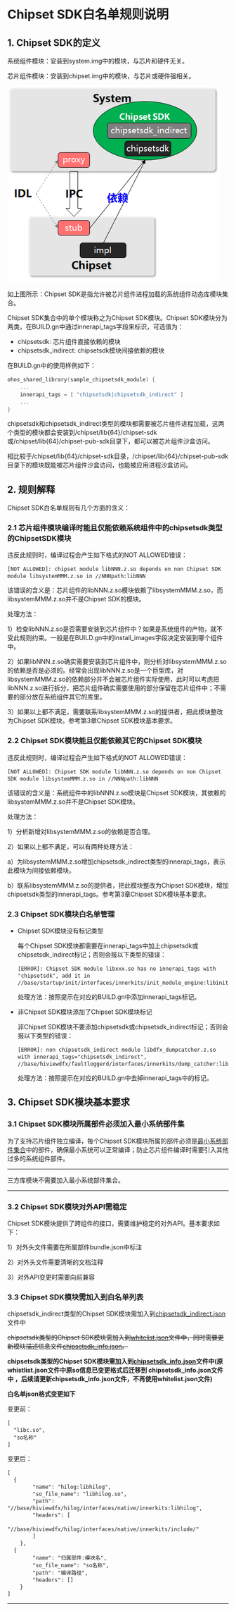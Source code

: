 # Chipset SDK白名单规则说明



## 1. Chipset SDK的定义

系统组件模块：安装到system.img中的模块，与芯片和硬件无关。

芯片组件模块：安装到chipset.img中的模块，与芯片或硬件强相关。

![image-20230630112928911](./images/chipsetsdk.png)

如上图所示：Chipset SDK是指允许被芯片组件进程加载的系统组件动态库模块集合。

Chipset SDK集合中的单个模块称之为Chipset SDK模块。Chipset SDK模块分为两类，在BUILD.gn中通过innerapi_tags字段来标识，可选值为：

- chipsetsdk: 芯片组件直接依赖的模块
- chipsetsdk_indirect: chipsetsdk模块间接依赖的模块

在BUILD.gn中的使用样例如下：

```go
ohos_shared_library(sample_chipsetsdk_module) {
    ...
    innerapi_tags = [ "chipsetsdk|chipsetsdk_indirect" ]
    ...
}
```

chipsetsdk和chipsetsdk_indirect类型的模块都需要被芯片组件进程加载，这两个类型的模块都会安装到/chipset/lib{64}/chipset-sdk或/chipset/lib{64}/chipset-pub-sdk目录下，都可以被芯片组件沙盒访问。

相比较于/chipset/lib{64}/chipset-sdk目录，/chipset/lib{64}/chipset-pub-sdk目录下的模块既能被芯片组件沙盒访问，也能被应用进程沙盒访问。

## 2. 规则解释

Chipset SDK白名单规则有几个方面的含义：

### 2.1 芯片组件模块编译时能且仅能依赖系统组件中的chipsetsdk类型的ChipsetSDK模块

违反此规则时，编译过程会产生如下格式的NOT ALLOWED错误：

```
[NOT ALLOWED]: chipset module libNNN.z.so depends on non Chipset SDK module libsystemMMM.z.so in //NNNpath:libNNN
```

该错误的含义是：芯片组件的libNNN.z.so模块依赖了libsystemMMM.z.so，而libsystemMMM.z.so并不是Chipset SDK的模块。

处理方法：

1）检查libNNN.z.so是否需要安装到芯片组件中？如果是系统组件的产物，就不受此规则约束。一般是在BUILD.gn中的install_images字段决定安装到哪个组件中。

2）如果libNNN.z.so确实需要安装到芯片组件中，则分析对libsystemMMM.z.so的依赖是否是必须的。经常会出现libNNN.z.so是一个巨型库，对libsystemMMM.z.so的依赖部分并不会被芯片组件实际使用，此时可以考虑把libNNN.z.so进行拆分，把芯片组件确实需要使用的部分保留在芯片组件中；不需要的部分放在系统组件其它的库里。

3）如果以上都不满足，需要联系libsystemMMM.z.so的提供者，把此模块整改为Chipset SDK模块。参考第3章Chipset SDK模块基本要求。

### 2.2 Chipset SDK模块能且仅能依赖其它的Chipset SDK模块

违反此规则时，编译过程会产生如下格式的NOT ALLOWED错误：

```
[NOT ALLOWED]: Chipset SDK module libNNN.z.so depends on non Chipset SDK module libsystemMMM.z.so in //NNNpath:libNNN
```

该错误的含义是：系统组件中的libNNN.z.so模块是Chipset SDK模块，其依赖的libsystemMMM.z.so并不是Chipset SDK模块。

处理方法：

1）分析新增对libsystemMMM.z.so的依赖是否合理。

2）如果以上都不满足，可以有两种处理方法：

a）为libsystemMMM.z.so增加chipsetsdk_indirect类型的innerapi_tags，表示此模块为间接依赖模块。

b）联系libsystemMMM.z.so的提供者，把此模块整改为Chipset SDK模块，增加chipsetsdk类型的innerapi_tags。参考第3章Chipset SDK模块基本要求。

### 2.3 Chipset SDK模块白名单管理

- Chipset SDK模块没有标记类型

  每个Chipset SDK模块都需要在innerapi_tags中加上chipsetsdk或chipsetsdk_indirect标记；否则会报以下类型的错误：

  ```shell
  [ERROR]: Chipset SDK module libxxx.so has no innerapi_tags with "chipsetsdk", add it in //base/startup/init/interfaces/innerkits/init_module_engine:libinit_stub_empty
  ```

  处理方法：按照提示在对应的BUILD.gn中添加innerapi_tags标记。

- 非Chipset SDK模块添加了Chipset SDK模块标记

  非Chipset SDK模块不要添加chipsetsdk或chipsetsdk_indirect标记；否则会报以下类型的错误：

  ```shell
  [ERROR]: non chipsetsdk_indirect module libdfx_dumpcatcher.z.so with innerapi_tags="chipsetsdk_indirect", //base/hiviewdfx/faultloggerd/interfaces/innerkits/dump_catcher:libdfx_dumpcatcher
  ```

  处理方法：按照提示在对应的BUILD.gn中去掉innerapi_tags中的标记。



## 3. Chipset SDK模块基本要求

### 3.1 Chipset SDK模块所属部件必须加入最小系统部件集

为了支持芯片组件独立编译，每个Chipset SDK模块所属的部件必须是[最小系统部件集合](https://gitee.com/openharmony/productdefine_common/base/standard_system.json)中的部件，确保最小系统可以正常编译；防止芯片组件编译时需要引入其他过多的系统组件部件。

---

三方库模块不需要加入最小系统部件集合。

----

### 3.2 Chipset SDK模块对外API需稳定

Chipset SDK模块提供了跨组件的接口，需要维护稳定的对外API。基本要求如下：

1）对外头文件需要在所属部件bundle.json中标注

2）对外头文件需要清晰的文档注释

3）对外API变更时需要向前兼容

### 3.3 Chipset SDK模块需加入到白名单列表

chipsetsdk_indirect类型的Chipset SDK模块需加入到[chipsetsdk_indirect.json](chipsetsdk_indirect.json)文件中

~~chipsetsdk类型的Chipset SDK模块需加入到[whitelist.json](whitelist.json)文件中，同时需要更新模块描述信息文件[chipsetsdk_info.json](chipsetsdk_info.json)。~~

**chipsetsdk类型的Chipset SDK模块需加入到[chipsetsdk_info.json](chipsetsdk_info.json)文件中(原whistlist.json文件中原so信息已变更格式后迁移到  chipsetsdk_info.json文件中 ，后续请更新chipsetsdk_info.json文件，不再使用whitelist.json文件)**

**白名单json格式变更如下**

变更前：
```
[
  "libc.so",
  "so名称"
]
```
变更后：
```
[
  {
        "name": "hilog:libhilog",
        "so_file_name": "libhilog.so",
        "path": "//base/hiviewdfx/hilog/interfaces/native/innerkits:libhilog",
        "headers": [
            "//base/hiviewdfx/hilog/interfaces/native/innerkits/include/"
        ]
    },
  {
        "name": "归属部件:模块名",
        "so_file_name": "so名称",
        "path": "编译路径",
        "headers": []
    }
]
```
----